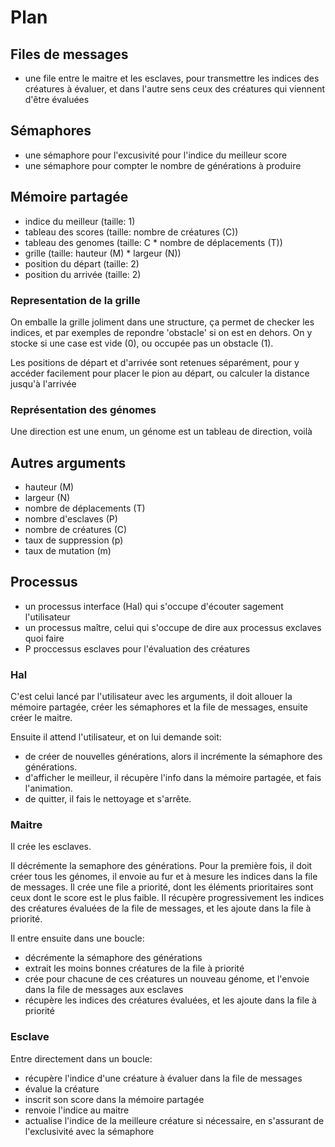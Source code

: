 # Plan

## Files de messages

- une file entre le maitre et les esclaves, pour transmettre les indices des créatures à évaluer, et dans l'autre sens ceux des créatures qui viennent d'être évaluées

## Sémaphores

- une sémaphore pour l'excusivité pour l'indice du meilleur score
- une sémaphore pour compter le nombre de générations à produire

## Mémoire partagée

- indice du meilleur (taille:	1)
- tableau des scores (taille:	nombre de créatures (C))
- tableau des genomes (taille: C * nombre de déplacements (T))
- grille (taille: hauteur (M) * largeur (N))
- position du départ (taille: 2)
- position du arrivée (taille: 2)

### Representation de la grille

On emballe la grille joliment dans une structure, ça permet de checker les indices, et par exemples de repondre 'obstacle' si on est en dehors. On y stocke si une case est vide (0), ou occupée pas un obstacle (1).

Les positions de départ et d'arrivée sont retenues séparément, pour y accéder facilement pour placer le pion au départ, ou calculer la distance jusqu'à l'arrivée

### Représentation des génomes

Une direction est une enum, un génome est un tableau de direction, voilà

## Autres arguments

- hauteur (M)
- largeur (N)
- nombre de déplacements (T)
- nombre d'esclaves (P)
- nombre de créatures (C)
- taux de suppression (p)
- taux de mutation (m)
  
## Processus

- un processus interface (Hal) qui s'occupe d'écouter sagement l'utilisateur
- un processus maître, celui qui s'occupe de dire aux processus exclaves quoi faire
- P proccessus esclaves pour l'évaluation des créatures

### Hal

C'est celui lancé par l'utilisateur avec les arguments, il doit allouer la mémoire partagée, créer les sémaphores et la file de messages, ensuite créer le maitre.

Ensuite il attend l'utilisateur, et on lui demande soit:
- de créer de nouvelles générations, alors il incrémente la sémaphore des générations.
- d'afficher le meilleur, il récupère l'info dans la mémoire partagée, et fais l'animation.
- de quitter, il fais le nettoyage et s'arrête.

### Maitre

Il crée les esclaves.

Il décrémente la semaphore des générations. Pour la première fois, il doit créer tous les génomes, il envoie au fur et à mesure les indices dans la file de messages.
Il crée une file a priorité, dont les éléments prioritaires sont ceux dont le score est le plus faible.
Il récupère progressivement les indices des créatures évaluées de la file de messages, et les ajoute dans la file à priorité.

Il entre ensuite dans une boucle: 
- décrémente la sémaphore des générations
- extrait les moins bonnes créatures de la file à priorité
- crée pour chacune de ces créatures un nouveau génome, et l'envoie dans la file de messages aux esclaves
- récupère les indices des créatures évaluées, et les ajoute dans la file à priorité

### Esclave

Entre directement dans un boucle:
- récupère l'indice d'une créature à évaluer dans la file de messages
- évalue la créature
- inscrit son score dans la mémoire partagée
- renvoie l'indice au maitre
- actualise l'indice de la meilleure créature si nécessaire, en s'assurant de l'exclusivité avec la sémaphore

